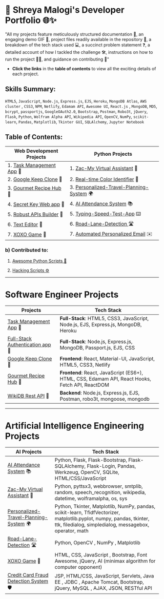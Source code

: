 # 🚀 Shreya Malogi's Developer Portfolio 🌐✨

"All my projects feature meticulously structured documentation 📄, an engaging demo GIF 🎥, project files readily available in the repository 📂, a breakdown of the tech stack used 💻, a succinct problem statement ❓, a detailed account of how I tackled the challenge 🛠️, instructions on how to run the project 🏃‍♂️, and guidance on contributing 🤝"

- **Click the links** in the **table of contents** to view all the exciting details of each project.


## Skills Summary:
`HTML5`, `JavaScript`, `Node.js`, `Express.js`, `EJS`, `Heroku`, `MongoDB Atlas`, `AWS cluster` , `CSS3`, `NPM`, `Netlify`, `Edamam API`, `Awesome UI`, `React.js` , `MongoDB`, `MD5`, `bcrypt`, `passportjs`, `GoogleOAuth2.0`, `Bootstrap`, `Postman`, `Robo3t`, `jQuery`, `Flask`, `Python`, `Wolfram Alpha API`, `Wikipedia API`, `OpenCV`, `NumPy`, `scikit-learn`, `Pandas`, `Matplotlib`, `Tkinter GUI`, `SQLAlchemy`, `Jupyter Notebook`

## Table of Contents:

| Web Development Projects            | Python Projects                     |
|-------------------------------------|-------------------------------------|
| 1. [Task Management App](https://github.com/shreyamalogi/todolist-app) 📅     | 1. [Zac-My Virtual Assistant](https://github.com/5hre9a/ZAC) 🤖                   |
| 2. [Google Keep Clone](https://github.com/shreyamalogi/Google-Keep-Clone) 📝   | 2. [Real-time Color Identifier](https://github.com/5hre9a/computer-vision) 🎨   |
| 3. [Gourmet Recipe Hub](https://github.com/5hre9a/recipe-app) 🍲               | 3. [Personalized-Travel-Planning-System](https://github.com/shreyamalogi/Personalized-travel-planning-system) 🌍 |
| 4. [Secret Key Web app](https://github.com/shreyamalogi/secret-key-web-app) 🔐 | 4. [AI Attendance System](https://github.com/shreyamalogi/AI_Attendance) 📚     |
| 5. [Robust APIs Builder](https://github.com/shreyamalogi/REST-API) 🚀          | 5. [Typing-Speed-Test-App](https://github.com/shreyamalogi/Typing-Speed-Test-app) ⌨️ |
| 6. [Text Editor](https://github.com/shreyamalogi/Basic-text-Editor/tree/main) 📝 | 6. [Road-Lane-Detection ](https://github.com/shreyamalogi/Road-Lane-Detection) 🛣️ |
| 7. [XOXO Game](https://github.com/5hre9a/XOXO-game) 🤖                        | 7. [Automated Personalized Email](https://github.com/shreyamalogi/Automated-personalized-Email) ✉️ |


### b) Contributed to:

 1. [Awesome Python Scripts 🚀](https://github.com/prathimacode-hub/Awesome_Python_Scripts)
    
 2. [Hacking Scripts ⚙️](https://github.com/Tejas1510/Hacking-Scripts) 


--- 

# Software Engineer Projects


| Projects                             | Tech Stack                                             |
|--------------------------------------|--------------------------------------------------------|
| [Task Management App](https://github.com/shreyamalogi/todolist-app) 📅 | **Full-Stack**: HTML5, CSS3, JavaScript, Node.js, EJS, Express.js, MongoDB, Heroku |
| [Full-Stack Authentication app](https://github.com/shreyamalogi/secret-key-web-app) 🔐 | **Full-Stack**: Node.js, Express.js, MongoDB, Passport.js, EJS, CSS                        |
| [Google Keep Clone](https://github.com/shreyamalogi/Google-Keep-Clone) 📝 | **Frontend**: React, Material-UI, JavaScript, HTML5, CSS3, Netlify                              |
| [Gourmet Recipe Hub](https://github.com/5hre9a/recipe-app) 🍲 | **Frontend**: React, JavaScript (ES6+), HTML, CSS, Edamam API, React Hooks, Fetch API, ReactDOM |
| [WikiDB Rest API](https://github.com/shreyamalogi/REST-API) 🚀 | **Backend**: Node.js, Express.js, EJS, Postman, robo3t, mongoose, mongodb                        |




---

# Artificial Intelligence Engineering Projects

| AI Projects                                                                                               | Tech Stack                                      |
|----------------------------------------------------------------------------------------------------------------|-------------------------------------------------|
| [AI Attendance System](https://github.com/shreyamalogi/AI_Attendance) 📚                                       | Python, Flask, Flask-Bootstrap, Flask-SQLAlchemy, Flask-Login, Pandas, Werkzeug, OpenCV, SQLite, HTML/CSS/JavaScript                     |
| [Zac-My Virtual Assistant](https://github.com/5hre9a/ZAC) 🤖                                                   | Python, pyttsx3, webbrowser, smtplib, random, speech_recognition, wikipedia, datetime, wolframalpha, os, sys                |
| [Personalized-Travel-Planning-System](https://github.com/shreyamalogi/Personalized-travel-planning-system) 🌍 | Python, Tkinter, Matplotlib, NumPy, pandas, scikit-learn, TfidfVectorizer, matplotlib.pyplot, numpy, pandas, tkinter, ttk, filedialog, simpledialog, messagebox, operator, math |
| [Road-Lane-Detection](https://github.com/shreyamalogi/Road-Lane-Detection) 🛣️                                  | Python, OpenCV , NumPy , Matplotlib          |
| [XOXO Game](https://github.com/5hre9a/XOXO-game) 🤖                                                            | HTML, CSS, JavaScript , Bootstrap, Font Awesome, jQuery, AI (minimax algorithm for computer opponent)   |
| [Credit Card Fraud Detection System](https://github.com/shreyamalogi/Credit-Card-Fraud-Detection-System) 🛡️                                                                      | JSP, HTML/CSS, JavaScript, Servlets, Java EE , JDBC , Apache Tomcat, Bootstrap, jQuery, MySQL , AJAX, JSON, RESTful API         |

